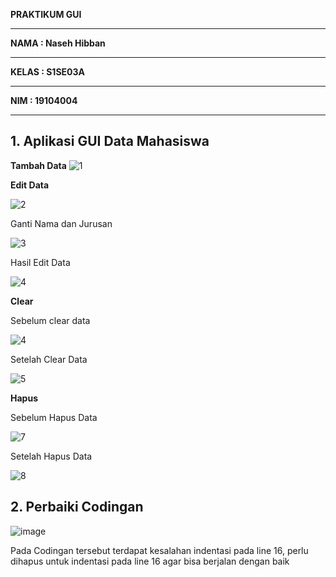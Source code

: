 **PRAKTIKUM GUI** <hr>
**NAMA  : Naseh Hibban** <hr>
**KELAS : S1SE03A** <hr>
**NIM   : 19104004** <hr>

## 1. Aplikasi GUI Data Mahasiswa

**Tambah Data**
![1](https://user-images.githubusercontent.com/72422096/120768703-a44fae00-c546-11eb-8411-61ab30670ed3.JPG)

**Edit Data**

![2](https://user-images.githubusercontent.com/72422096/120768723-a7e33500-c546-11eb-8098-4a8dffa25d3c.JPG)

Ganti Nama dan Jurusan

![3](https://user-images.githubusercontent.com/72422096/120768736-aa458f00-c546-11eb-98cf-68e4aa08e74d.JPG)

Hasil Edit Data

![4](https://user-images.githubusercontent.com/72422096/120768749-ad407f80-c546-11eb-84a2-61e74b20e20b.JPG)

**Clear**

Sebelum clear data

![4](https://user-images.githubusercontent.com/72422096/120768756-af0a4300-c546-11eb-9b86-b13d954d8758.JPG)

Setelah Clear Data

![5](https://user-images.githubusercontent.com/72422096/120768770-b3cef700-c546-11eb-8c7e-388af3c78bea.JPG)

**Hapus**

Sebelum Hapus Data

![7](https://user-images.githubusercontent.com/72422096/120768781-b6c9e780-c546-11eb-9023-e4a593eb4399.JPG)

Setelah Hapus Data

![8](https://user-images.githubusercontent.com/72422096/120768793-b92c4180-c546-11eb-98d7-2f510f3a9e04.JPG)

## 2. Perbaiki Codingan
![image](https://user-images.githubusercontent.com/72422096/120764119-1376d380-c542-11eb-8d88-046dffa307ca.png)

Pada Codingan tersebut terdapat kesalahan indentasi pada line 16, perlu dihapus untuk indentasi pada line 16 agar bisa berjalan dengan baik

